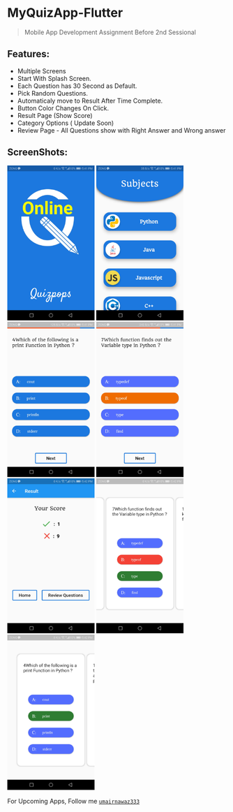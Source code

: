 # MyQuizApp-Flutter
> Mobile App Development Assignment Before 2nd Sessional


## Features:

* Multiple Screens
* Start With Splash Screen.
* Each Question has 30 Second as Default.
* Pick Random Questions.
* Automaticaly move to Result After Time Complete.
* Button Color Changes On Click.
* Result Page (Show Score)
* Category Options ( Update Soon)
* Review Page - All Questions show with Right Answer and Wrong answer


## ScreenShots:
<kbd><img src="ScreenShots/Screenshot_20201118-174109.jpg" width="200"></kbd>
<kbd><img src="ScreenShots/Screenshot_20201118-174114.jpg" width="200"></kbd>
 <kbd> <img src="ScreenShots/Screenshot_20201118-174123.jpg" width="200"></kbd>
 <kbd> <img src="ScreenShots/Screenshot_20201118-174152.jpg" width="200"></kbd>
 <kbd> <img src="ScreenShots/Screenshot_20201118-174200.jpg" width="200"></kbd>
 <kbd> <img src="ScreenShots/Screenshot_20201118-174208.jpg" width="200"></kbd>
 <kbd> <img src="ScreenShots/Screenshot_20201118-174215.jpg" width="200"></kbd>
 
 

 For Upcoming Apps, Follow me 
[`umairnawaz333`](https://github.com/umairnawaz333) 
